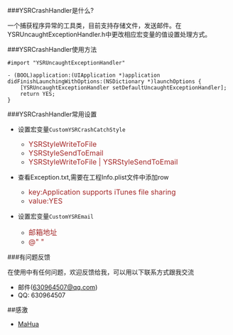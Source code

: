 ###YSRCrashHandler是什么?

一个捕获程序异常的工具类，目前支持存储文件，发送邮件。在YSRUncaughtExceptionHandler.h中更改相应宏变量的值设置处理方式。

###YSRCrashHandler使用方法

```
#import "YSRUncaughtExceptionHandler"

- (BOOL)application:(UIApplication *)application didFinishLaunchingWithOptions:(NSDictionary *)launchOptions {
    [YSRUncaughtExceptionHandler setDefaultUncaughtExceptionHandler];
    return YES;
}
```

###YSRCrashHandler常用设置

* 设置宏变量`CustomYSRCrashCatchStyle`
    * <span style="font-size:115%;color:#A52A2A">YSRStyleWriteToFile</span>
    * <span style="font-size:115%;color:#A52A2A">YSRStyleSendToEmail</span>
    * <span style="font-size:115%;color:#A52A2A">YSRStyleWriteToFile | YSRStyleSendToEmail</span>


* 查看Exception.txt,需要在工程Info.plist文件中添加row
    * <span style="font-size:115%;color:#A52A2A">key:Application supports iTunes file sharing</span>
    * <span style="font-size:115%;color:#A52A2A">value:YES</span>


* 设置宏变量`CustomYSREmail`
    * <span style="font-size:115%;color:#A52A2A">邮箱地址</span>
    * <span style="font-size:115%;color:#A52A2A">@" "</span>

###有问题反馈

在使用中有任何问题，欢迎反馈给我，可以用以下联系方式跟我交流

* 邮件(630964507@qq.com)
* QQ: 630964507

##感激

* [MaHua](http://mahua.jser.me) 